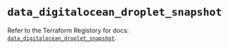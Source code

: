 # `data_digitalocean_droplet_snapshot`

Refer to the Terraform Registory for docs: [`data_digitalocean_droplet_snapshot`](https://www.terraform.io/docs/providers/digitalocean/d/droplet_snapshot).
